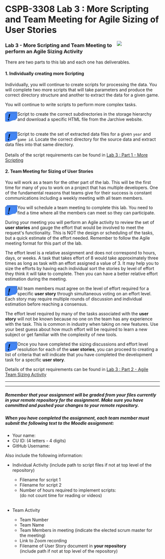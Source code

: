 # CSPB-3308  Lab 3 :  More Scripting and Team Meeting for Agile Sizing of User Stories
<figure width=100%>
  <IMG SRC="https://www.colorado.edu/cs/profiles/express/themes/cuspirit/logo.png" WIDTH=100 ALIGN="right">
</figure>

### Lab 3 - More Scripting and Team Meeting to perform an Agile Sizing Activity
There are two parts to this lab and each one has deliverables. 

#### 1. Individually creating more Scripting
Individually, you will continue to create scripts for processing the data.  You will complete two more scripts that will take parameters and produce the correct directory structure and another to extract the data for a given game.  

You will continue to write scripts to perform more complex tasks.

<img src="images/deliverable.png" alt="Deliverable Item" WIDTH=40 ALIGN="left" />
    
Script to create the correct subdirectories in the storage hierarchy and download a specific HTML file from the Jarchive website.
<br><br>

<img src="images/deliverable.png" alt="Deliverable Item" WIDTH=40 ALIGN="left" />
    
Script to create the set of extracted data files for a given `year` and `game id`.  Locate the correct directory for the source data and extract data files into that same directory.
<br><br>
Details of the script requirements can be found in [Lab 3 :  Part 1 - More Scripting](LAB_3_SCRIPTING.md)

#### 2. Team Meeting for Sizing of User Stories
You will work as a team for the other part of the lab.
This will be the first time for many of you to work on a project that has multiple developers.  One of the fundamental reasons that teams give for their success is constant communications including a weekly meeting with all team members.   
    

<img src="images/deliverable.png" alt="Deliverable Item" WIDTH=40 ALIGN="left" />
    
You will schedule a team meeting to complete this lab.  You need to find a time where all the members can meet so they can participate.  

During your meeting you will perform an Agile activity to review the set of **user stories** and gauge the effort that would be involved to meet the request's functionality.   This is NOT the design or scheduling of the tasks, but a quick estimate of the effort needed.  Remember to follow the Agile meeting format for this part of the lab. 

The effort level is a relative assignment and does not correspond to hours, days, or weeks.  A task that takes effort of 8 would take approximately three times as long as task with an effort assigned a value of 3. It may help you to size the efforts by having each individual sort the stories by level of effort they think it will take to complete.  Then you can have a better relative effort estimation during the meeting.  

<img src="images/deliverable.png" alt="Deliverable Item" WIDTH=40 ALIGN="left" />
    
All team members must agree on the level of effort required for a specific **user story** through simultaneous voting on an effort level.  Each story may require multiple rounds of discussion and individual estimation before reaching a consensus.

The effort level required by many of the tasks associated with the **user story** will not be known because no one on the team has any experience with the task.  This is common in industry when taking on new features.  Use your best guess about how much effort will be required to learn a new subject or get familiar with the complexity of new tools.

<img src="images/deliverable.png" alt="Deliverable Item" WIDTH=40 ALIGN="left" />

Once you have completed the sizing discussions and effort level resolution for each of the **user stories**, you can proceed to creating a list of criteria that will indicate that you have completed the development task for a specific **user story**.

Details of the script requirements can be found in [Lab 3 :  Part 2 - Agile Team Sizing Activity](LAB_3_SIZING.md)


<hr><hr>

##### **Remember that your assignment will be graded from your files currently in your remote repository for the assignment.**  Make sure you have committed and pushed your changes to your remote repository.
##### **When you have completed the assignment, each team member must submit the following text to the Moodle assignment:**
* Your name:
* CU ID: (4 letters - 4 digits)
* GitHub Username:

Also include the following information:
* Individual Activity (include path to script files if not at top level of the repository)
   * Filename for script 1
   * Filename for script 2
   * Number of hours required to implement scripts:<br> (do not count time for reading or videos)<br><br>
    
* Team Activity
   * Team Number
   * Team Name
   * Team Members in meeting (indicate the elected scrum master for the meeting)
   * Link to Zoom recording
   * Filename of User Story document in **your repository**<br>(include path if not at top level of the repository)
	
	